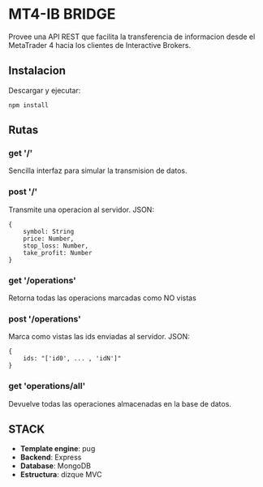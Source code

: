 # MT4-IB BRIDGE

Provee una API REST que facilita la transferencia de informacion desde el MetaTrader 4 hacia los clientes de Interactive Brokers.

## Instalacion

Descargar y ejecutar:

    npm install

## Rutas

### get '/'

Sencilla interfaz para simular la transmision de datos.

### post '/'

Transmite una operacion al servidor. JSON:

    {   
        symbol: String
        price: Number,
        stop_loss: Number,
        take_profit: Number
    }

### get '/operations'

Retorna todas las operacions marcadas como NO vistas

### post '/operations'

Marca como vistas las ids enviadas al servidor. JSON:

    {
        ids: "['id0', ... , 'idN']"
    }

### get 'operations/all'

Devuelve todas las operaciones almacenadas en la base de datos.

## STACK

* **Template engine**: pug
* **Backend**: Express
* **Database**: MongoDB
* **Estructura**: dizque MVC



